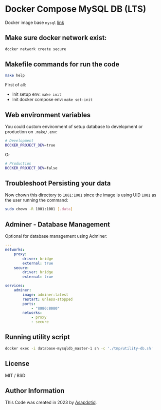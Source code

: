 # Docker Compose MySQL DB (LTS)

Docker image base `mysql` [link](https://hub.docker.com/_/mysql/)

## Make sure docker network exist:

```bash
docker network create secure
```

## Makefile commands for run the code

```bash
make help
```

First of all:

-   Init setup env: `make init`
-   Init docker compose env: `make set-init`

## Web environment variables

You could custom environment of setup database to development or production on `.make/.env`:

```bash
# Development
DOCKER_PROJECT_DEV=true
```

Or

```bash
# Production
DOCKER_PROJECT_DEV=false
```

## Troubleshoot Persisting your data

Now chown this directory to `1001:1001` since the image is using UID `1001` as the user running the command:

```bash
sudo chown -R 1001:1001 [.data]
```

## Adminer - Database Management

Optional for database management using Adminer:

```yaml
---
networks:
    proxy:
        driver: bridge
        external: true
    secure:
        driver: bridge
        external: true

services:
    adminer:
        image: adminer:latest
        restart: unless-stopped
        ports:
            - "8080:8080"
        networks:
            - proxy
            - secure
```

## Running utility script

```bash
docker exec -i database-mysqldb_master-1 sh -c './tmp/utility-db.sh'
```

## License

MIT / BSD

## Author Information

This Code was created in 2023 by [Asapdotid](https://github.com/asapdotid).
